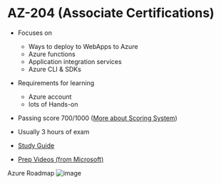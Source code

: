 # AZ-204 (Associate Certifications)

- Focuses on
  - Ways to deploy to WebApps to Azure
  - Azure functions
  - Application integration services
  - Azure CLI & SDKs
  
- Requirements for learning
  - Azure account
  - lots of Hands-on
 
- Passing score 700/1000 ([More about Scoring System](https://learn.microsoft.com/en-us/certifications/exam-scoring-reports))
- Usually 3 hours of exam



- [Study Guide](https://learn.microsoft.com/en-us/certifications/resources/study-guides/AZ-204)
- [Prep Videos (from Microsoft)](https://learn.microsoft.com/en-us/shows/exam-readiness-zone/preparing-for-az-204-develop-azure-compute-solutions-1-of-5)






Azure Roadmap
![image](https://github.com/kuldeepjambhulkar/AZ-204/assets/89466207/e69a93ed-fcf9-40cc-8fcf-4edd4b58fe3b)
